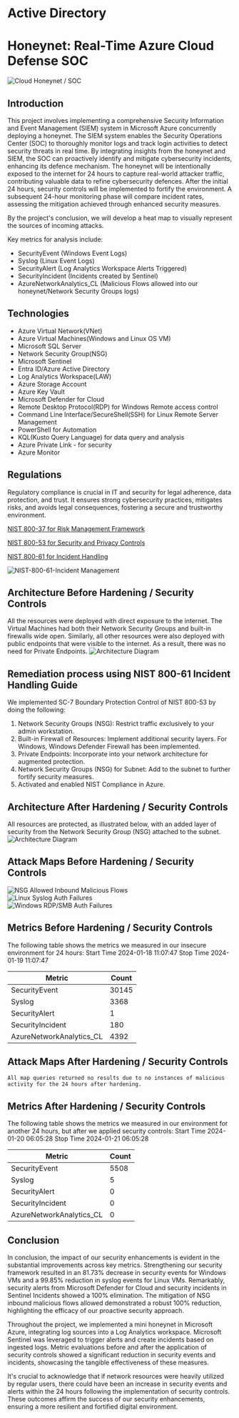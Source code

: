 # Active Directory

# Honeynet: Real-Time Azure Cloud Defense SOC
![Cloud Honeynet / SOC](https://i.imgur.com/M97KMNu.jpg)

## Introduction

This project involves implementing a comprehensive Security Information and Event Management (SIEM) system in Microsoft Azure concurrently deploying a honeynet. The SIEM system enables the Security Operations Center (SOC) to thoroughly monitor logs and track login activities to detect security threats in real time. By integrating insights from the honeynet and SIEM, the SOC can proactively identify and mitigate cybersecurity incidents, enhancing its defence mechanism. The honeynet will be intentionally exposed to the internet for 24 hours to capture real-world attacker traffic, contributing valuable data to refine cybersecurity defences. After the initial 24 hours, security controls will be implemented to fortify the environment. A subsequent 24-hour monitoring phase will compare incident rates, assessing the mitigation achieved through enhanced security measures.

By the project's conclusion, we will develop a heat map to visually represent the sources of incoming attacks.

Key metrics for analysis include:

- SecurityEvent (Windows Event Logs)
- Syslog (Linux Event Logs)
- SecurityAlert (Log Analytics Workspace Alerts Triggered)
- SecurityIncident (Incidents created by Sentinel)
- AzureNetworkAnalytics_CL (Malicious Flows allowed into our honeynet/Network Security Groups logs)
  
## Technologies
- Azure Virtual Network(VNet)
- Azure Virtual Machines(Windows and Linux OS VM)
- Microsoft SQL Server
- Network Security Group(NSG)
- Microsoft Sentinel
- Entra ID/Azure Active Directory
- Log Analytics Workspace(LAW)
- Azure Storage Account
- Azure Key Vault
- Microsoft Defender for Cloud
- Remote Desktop Protocol(RDP) for Windows Remote access control
- Command Line Interface/SecureShell(SSH) for Linux Remote Server Management
- PowerShell for Automation
- KQL(Kusto Query Language) for data query and analysis
- Azure Private Link - for security
- Azure Monitor

## Regulations
Regulatory compliance is crucial in IT and security for legal adherence, data protection, and trust. It ensures strong cybersecurity practices, mitigates risks, and avoids legal consequences, fostering a secure and trustworthy environment.

<a href="https://csrc.nist.gov/pubs/sp/800/37/r2/final">NIST 800-37 for Risk Management Framework	</a>

<a href="https://csrc.nist.gov/Projects/risk-management/sp800-53-controls/release-search#/families?version=5.1">NIST 800-53 for Security and Privacy Controls</a>

<a href="https://csrc.nist.gov/publications/detail/sp/800-61/rev-2/final">NIST 800-61 for Incident Handling</a>

![NIST-800-61-Incident Management](https://github.com/rasheedjimoh/AzureCloud-SOC/assets/157264080/cc4559f9-8467-4481-b91d-7d9e615cef44)



## Architecture Before Hardening / Security Controls
All the resources were deployed with direct exposure to the internet. The Virtual Machines had both their Network Security Groups and built-in firewalls wide open. Similarly, all other resources were also deployed with public endpoints that were visible to the internet. As a result, there was no need for Private Endpoints.
![Architecture Diagram](https://i.imgur.com/Z6Tr6OH.png)

## Remediation process using NIST 800-61 Incident Handling Guide
We implemented SC-7 Boundary Protection Control of NIST 800-53 by doing the following:

1. Network Security Groups (NSG): Restrict traffic exclusively to your admin workstation.
2. Built-in Firewall of Resources: Implement additional security layers. For Windows, Windows Defender Firewall has been implemented.
3. Private Endpoints: Incorporate into your network architecture for augmented protection.
4. Network Security Groups (NSG) for Subnet: Add to the subnet to further fortify security measures.
5. Activated and enabled NIST Compliance in Azure.

## Architecture After Hardening / Security Controls
All resources are protected, as illustrated below, with an added layer of security from the Network Security Group (NSG) attached to the subnet.
![Architecture Diagram](https://i.imgur.com/vvbiDo9.png)


## Attack Maps Before Hardening / Security Controls
![NSG Allowed Inbound Malicious Flows](https://i.imgur.com/8Lf2sxY.png)<br>
![Linux Syslog Auth Failures](https://i.imgur.com/BgJg9Jr.png)<br>
![Windows RDP/SMB Auth Failures](https://i.imgur.com/aIlLyxn.png)<br>



## Metrics Before Hardening / Security Controls

The following table shows the metrics we measured in our insecure environment for 24 hours:
Start Time 2024-01-18 11:07:47
Stop Time 2024-01-19 11:07:47

| Metric                   | Count
| ------------------------ | -----
| SecurityEvent            | 30145
| Syslog                   | 3368
| SecurityAlert            | 1
| SecurityIncident         | 180
| AzureNetworkAnalytics_CL | 4392

## Attack Maps After Hardening / Security Controls

```All map queries returned no results due to no instances of malicious activity for the 24 hours after hardening.```

## Metrics After Hardening / Security Controls

The following table shows the metrics we measured in our environment for another 24 hours, but after we applied security controls:
Start Time 2024-01-20 06:05:28
Stop Time	2024-01-21 06:05:28

| Metric                   | Count
| ------------------------ | -----
| SecurityEvent            | 5508
| Syslog                   | 5
| SecurityAlert            | 0
| SecurityIncident         | 0
| AzureNetworkAnalytics_CL | 0

## Conclusion

In conclusion, the impact of our security enhancements is evident in the substantial improvements across key metrics. Strengthening our security framework resulted in an 81.73% decrease in security events for Windows VMs and a 99.85% reduction in syslog events for Linux VMs. Remarkably, security alerts from Microsoft Defender for Cloud and security incidents in Sentinel Incidents showed a 100% elimination. The mitigation of NSG inbound malicious flows allowed demonstrated a robust 100% reduction, highlighting the efficacy of our proactive security approach.

Throughout the project, we implemented a mini honeynet in Microsoft Azure, integrating log sources into a Log Analytics workspace. Microsoft Sentinel was leveraged to trigger alerts and create incidents based on ingested logs. Metric evaluations before and after the application of security controls showed a significant reduction in security events and incidents, showcasing the tangible effectiveness of these measures.

It's crucial to acknowledge that if network resources were heavily utilized by regular users, there could have been an increase in security events and alerts within the 24 hours following the implementation of security controls. These outcomes affirm the success of our security enhancements, ensuring a more resilient and fortified digital environment.

